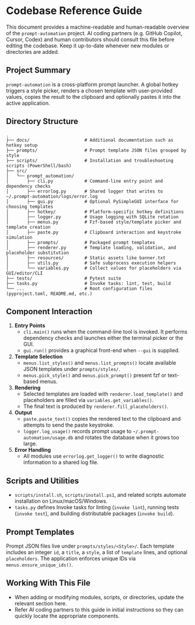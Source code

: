 # Codebase Reference Guide

This document provides a machine-readable and human-readable overview of the `prompt-automation` project. AI coding partners (e.g. GitHub Copilot, Cursor, Codex) and human contributors should consult this file before editing the codebase. Keep it up-to-date whenever new modules or directories are added.

## Project Summary

`prompt-automation` is a cross-platform prompt launcher. A global hotkey triggers a style picker, renders a chosen template with user-provided values, copies the result to the clipboard and optionally pastes it into the active application.

## Directory Structure

```
.
├── docs/                     # Additional documentation such as hotkey setup
├── prompts/                  # Prompt template JSON files grouped by style
├── scripts/                  # Installation and troubleshooting scripts (PowerShell/bash)
├── src/
│   └── prompt_automation/
│       ├── cli.py            # Command-line entry point and dependency checks
│       ├── errorlog.py       # Shared logger that writes to ~/.prompt-automation/logs/error.log
│       ├── gui.py            # Optional PySimpleGUI interface for choosing templates
│       ├── hotkey/           # Platform-specific hotkey definitions
│       ├── logger.py         # Usage logging with SQLite rotation
│       ├── menus.py          # Fzf-based style/template picker and template creation
│       ├── paste.py          # Clipboard interaction and keystroke simulation
│       ├── prompts/          # Packaged prompt templates
│       ├── renderer.py       # Template loading, validation, and placeholder substitution
│       ├── resources/        # Static assets like banner.txt
│       ├── utils.py          # Safe subprocess execution helpers
│       └── variables.py      # Collect values for placeholders via GUI/editor/CLI
├── tests/                    # Pytest suite
├── tasks.py                  # Invoke tasks: lint, test, build
└── ...                       # Root configuration files (pyproject.toml, README.md, etc.)
```

## Component Interaction

1. **Entry Points**
   - `cli.main()` runs when the command-line tool is invoked. It performs dependency checks and launches either the terminal picker or the GUI.
   - `gui.run()` provides a graphical front-end when `--gui` is supplied.
2. **Template Selection**
   - `menus.list_styles()` and `menus.list_prompts()` locate available JSON templates under `prompts/styles/`.
   - `menus.pick_style()` and `menus.pick_prompt()` present fzf or text-based menus.
3. **Rendering**
   - Selected templates are loaded with `renderer.load_template()` and placeholders are filled via `variables.get_variables()`.
   - The final text is produced by `renderer.fill_placeholders()`.
4. **Output**
   - `paste.paste_text()` copies the rendered text to the clipboard and attempts to send the paste keystroke.
   - `logger.log_usage()` records prompt usage to `~/.prompt-automation/usage.db` and rotates the database when it grows too large.
5. **Error Handling**
   - All modules use `errorlog.get_logger()` to write diagnostic information to a shared log file.

## Scripts and Utilities

- `scripts/install.sh`, `scripts/install.ps1`, and related scripts automate installation on Linux/macOS/Windows.
- `tasks.py` defines Invoke tasks for linting (`invoke lint`), running tests (`invoke test`), and building distributable packages (`invoke build`).

## Prompt Templates

Prompt JSON files live under `prompts/styles/<Style>/`. Each template includes an integer `id`, a `title`, a `style`, a list of `template` lines, and optional `placeholders`. The application enforces unique IDs via `menus.ensure_unique_ids()`.

## Working With This File

- When adding or modifying modules, scripts, or directories, update the relevant section here.
- Refer AI coding partners to this guide in initial instructions so they can quickly locate the appropriate components.


